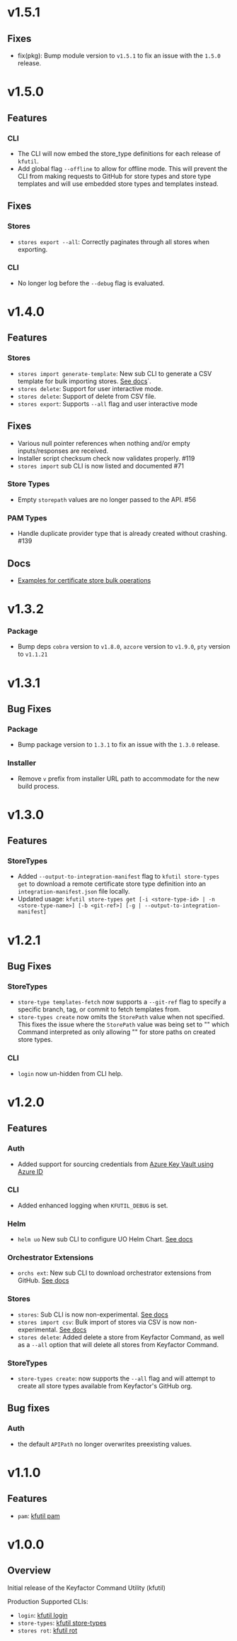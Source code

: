 # v1.5.1

## Fixes

- fix(pkg): Bump module version to `v1.5.1` to fix an issue with the `1.5.0` release.

# v1.5.0

## Features

### CLI

- The CLI will now embed the store_type definitions for each release of `kfutil`.
- Add global flag `--offline` to allow for offline mode. This will prevent the CLI from making requests to GitHub for
  store types and store type templates and will use embedded store types and templates instead.

## Fixes

### Stores

- `stores export --all`: Correctly paginates through all stores when exporting.

### CLI

- No longer log before the `--debug` flag is evaluated.

# v1.4.0
## Features

### Stores
- `stores import generate-template`: New sub CLI to generate a CSV template for bulk importing stores. [See docs](docs/kfutil_stores_import_generate-template.md)`.
- `stores delete`: Support for user interactive mode.
- `stores delete`: Support of delete from CSV file.
- `stores export`: Supports `--all` flag and user interactive mode

## Fixes
- Various null pointer references when nothing and/or empty inputs/responses are received.
- Installer script checksum check now validates properly. #119
- `stores import` sub CLI is now listed and documented #71

### Store Types
- Empty `storepath` values are no longer passed to the API.  #56

### PAM Types
- Handle duplicate provider type that is already created without crashing. #139

## Docs
- [Examples for certificate store bulk operations](https://github.com/Keyfactor/kfutil/tree/epic_54795/examples/cert_stores/bulk_operations#readme)

# v1.3.2

### Package
- Bump deps `cobra` version to `v1.8.0`, `azcore` version to `v1.9.0`, `pty` version to `v1.1.21`

# v1.3.1

## Bug Fixes

### Package
- Bump package version to `1.3.1` to fix an issue with the `1.3.0` release.

### Installer
- Remove `v` prefix from installer URL path to accommodate for the new build process.

# v1.3.0
## Features

### StoreTypes
- Added `--output-to-integration-manifest` flag to `kfutil store-types get` to download a remote certificate store type definition into an `integration-manifest.json` file locally.
- Updated usage: `kfutil store-types get [-i <store-type-id> | -n <store-type-name>] [-b <git-ref>] [-g | --output-to-integration-manifest]`

# v1.2.1

## Bug Fixes

### StoreTypes

- `store-type templates-fetch` now supports a `--git-ref` flag to specify a specific branch, tag, or commit to fetch
  templates from.
- `store-types create` now omits the `StorePath` value when not specified. This fixes the issue where the `StorePath`
  value was being set to "" which Command interpreted as only allowing "" for store paths on created store types.

### CLI

- `login` now un-hidden from CLI help.

# v1.2.0

## Features
 
### Auth

- Added support for sourcing credentials from [Azure Key Vault using Azure ID](docs/auth_providers.md#azure-key-vault)

### CLI

- Added enhanced logging when `KFUTIL_DEBUG` is set.

### Helm

- `helm uo` New sub CLI to configure UO Helm Chart. [See docs](docs/kfutil_helm_uo)

### Orchestrator Extensions

- `orchs ext`: New sub CLI to download orchestrator extensions from GitHub. [See docs](docs/kfutil_orchs_ext)

### Stores

- `stores`: Sub CLI is now non-experimental. [See docs](docs/kfutil_stores.md)
- `stores import csv`: Bulk import of stores via CSV is now
  non-experimental. [See docs](docs/kfutil_stores_import_csv.md)
- `stores delete`: Added delete a store from Keyfactor Command, as well as a `--all` option that will delete all stores
  from Keyfactor Command.

### StoreTypes

- `store-types create`: now supports the `--all` flag and will attempt to create all store types available from
  Keyfactor's GitHub org.

## Bug fixes

### Auth

- the default `APIPath` no longer overwrites preexisting values.

# v1.1.0

## Features

- `pam`: [kfutil pam](docs/kfutil_pam.md)

# v1.0.0

## Overview

Initial release of the Keyfactor Command Utility (kfutil)

Production Supported CLIs:

- `login`: [kfutil login](docs/kfutil_login.md)
- `store-types`: [kfutil store-types](docs/kfutil_store-types.md)
- `stores rot`: [kfutil rot](docs/kfutil_stores_rot.md)
